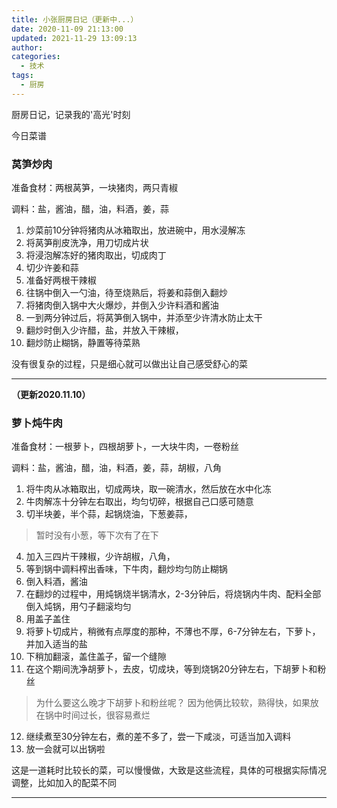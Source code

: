 ```yaml
---
title: 小张厨房日记（更新中...）
date: 2020-11-09 21:13:00
updated: 2021-11-29 13:09:13
author: 
categories: 
  - 技术
tags: 
  - 厨房
---
```






厨房日记，记录我的'高光'时刻

<!-- more -->

今日菜谱


### 莴笋炒肉

准备食材：两根莴笋，一块猪肉，两只青椒

调料：盐，酱油，醋，油，料酒，姜，蒜

1. 炒菜前10分钟将猪肉从冰箱取出，放进碗中，用水浸解冻
2. 将莴笋削皮洗净，用刀切成片状
3. 将浸泡解冻好的猪肉取出，切成肉丁
4. 切少许姜和蒜
5. 准备好两根干辣椒
6. 往锅中倒入一勺油，待至烧熟后，将姜和蒜倒入翻炒
7. 将猪肉倒入锅中大火爆炒，并倒入少许料酒和酱油
8. 一到两分钟过后，将莴笋倒入锅中，并添至少许清水防止太干
9. 翻炒时倒入少许醋，盐，并放入干辣椒，
10. 翻炒防止糊锅，静置等待菜熟

没有很复杂的过程，只是细心就可以做出让自己感受舒心的菜

---

**（更新2020.11.10）**
### 萝卜炖牛肉

准备食材：一根萝卜，四根胡萝卜，一大块牛肉，一卷粉丝

调料：盐，酱油，醋，油，料酒，姜，蒜，胡椒，八角

1. 将牛肉从冰箱取出，切成两块，取一碗清水，然后放在水中化冻
2. 牛肉解冻十分钟左右取出，均匀切碎，根据自己口感可随意
3. 切半块姜，半个蒜，起锅烧油，下葱姜蒜，
>暂时没有小葱，等下次有了在下
4. 加入三四片干辣椒，少许胡椒，八角，
5. 等到锅中调料榨出香味，下牛肉，翻炒均匀防止糊锅
6. 倒入料酒，酱油
7. 在翻炒的过程中，用炖锅烧半锅清水，2-3分钟后，将烧锅内牛肉、配料全部倒入炖锅，用勺子翻滚均匀
8. 用盖子盖住
9. 将萝卜切成片，稍微有点厚度的那种，不薄也不厚，6-7分钟左右，下萝卜，并加入适当的盐
10. 下稍加翻滚，盖住盖子，留一个缝隙
11. 在这个期间洗净胡萝卜，去皮，切成块，等到烧锅20分钟左右，下胡萝卜和粉丝
>为什么要这么晚才下胡萝卜和粉丝呢？
>因为他俩比较软，熟得快，如果放在锅中时间过长，很容易煮烂
12. 继续煮至30分钟左右，煮的差不多了，尝一下咸淡，可适当加入调料
13. 放一会就可以出锅啦

这是一道耗时比较长的菜，可以慢慢做，大致是这些流程，具体的可根据实际情况调整，比如加入的配菜不同

---